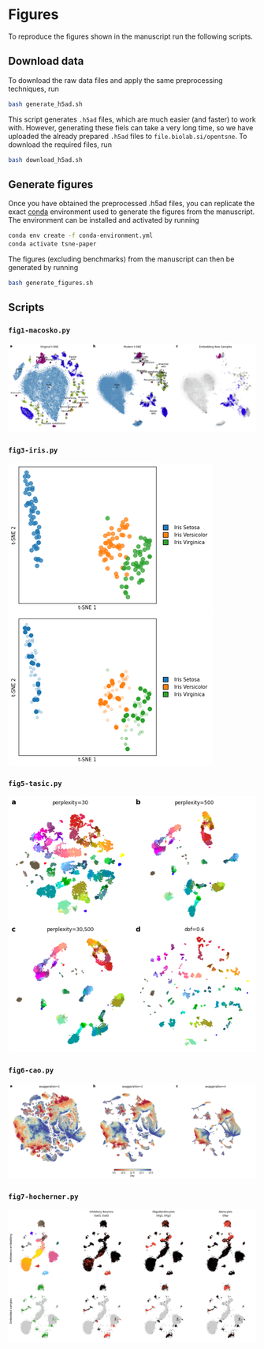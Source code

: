 # Figures

To reproduce the figures shown in the manuscript run the following scripts.

## Download data

To download the raw data files and apply the same preprocessing techniques, run

```bash
bash generate_h5ad.sh
```

This script generates `.h5ad` files, which are much easier (and faster) to work with. However, generating these fiels can take a very long time, so we have uploaded the already prepared `.h5ad` files to `file.biolab.si/opentsne`. To download the required files, run

```bash
bash download_h5ad.sh
```

## Generate figures

Once you have obtained the preprocessed .h5ad files, you can replicate the exact [conda](https://docs.conda.io/en/latest/miniconda.html) environment used to generate the figures from the manuscript. The environment can be installed and activated by running

```bash
conda env create -f conda-environment.yml
conda activate tsne-paper
```

The figures (excluding benchmarks) from the manuscript can then be generated by running

```bash
bash generate_figures.sh
```

## Scripts

### `fig1-macosko.py`

![](png/macosko2015.png)

### `fig3-iris.py`

![](png/iris.png)
![](png/iris-transform.png)

### `fig5-tasic.py`

![](png/tasic2018.png)

### `fig6-cao.py`

![](png/cao2019.png)

### `fig7-hocherner.py`

![](png/transform_hochgerner.png)
